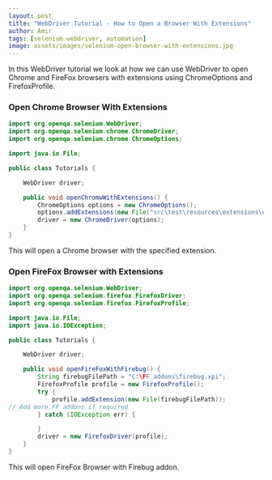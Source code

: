 ```yaml
---
layout: post
title: "WebDriver Tutorial - How to Open a Browser With Extensions"
author: Amir
tags: [selenium webdriver, automation]
image: assets/images/selenium-open-browser-with-extensions.jpg
---
```


In this WebDriver tutorial we look at how we can use WebDriver to open Chrome and FireFox browsers with extensions using ChromeOptions and FirefoxProfile.

### Open Chrome Browser With Extensions

```java
import org.openqa.selenium.WebDriver;
import org.openqa.selenium.chrome.ChromeDriver;
import org.openqa.selenium.chrome.ChromeOptions;

import java.io.File;

public class Tutorials {

    WebDriver driver;

    public void openChromwWithExtensions() {
        ChromeOptions options = new ChromeOptions();
        options.addExtensions(new File("src\test\resources\extensions\extension.crx"));
        driver = new ChromeDriver(options);
    }
}
```

This will open a Chrome browser with the specified extension.

### Open FireFox Browser with Extensions

```java
import org.openqa.selenium.WebDriver;
import org.openqa.selenium.firefox.FirefoxDriver;
import org.openqa.selenium.firefox.FirefoxProfile;

import java.io.File;
import java.io.IOException;

public class Tutorials {

    WebDriver driver;

    public void openFireFoxWithFirebug() {
        String firebugFilePath = "C:\FF_addons\firebug.xpi";
        FirefoxProfile profile = new FirefoxProfile();
        try {
            profile.addExtension(new File(firebugFilePath));
// Add more FF addons if required
        } catch (IOException err) {

        }
        driver = new FirefoxDriver(profile);
    }
}
```

This will open FireFox Browser with Firebug addon.